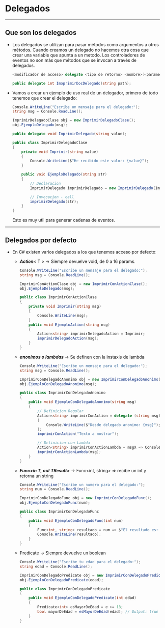 # Delegados
---

## Que son los delegados

- Los delegados se utilizan para pasar métodos como argumentos a otros métodos. Cuando creamos un delegado no hacemos otra cosa que crear una variable que apunta a un metodo. Los controladores de eventos no son más que métodos que se invocan a través de delegados. 

    ```cs
    <modificador de acceso> delegate <tipo de retorno> <nombre>(<parametros[]>);

    public delegate int ImoprimirDocDelegado(string path);
    ```
    
- Vamos a crear un ejemplo de uso real de un delegador, primero de todo tenemos que crear el delegado:

    ```cs
    Console.WriteLine("Escribe un mensaje para el delegado:");
    string msg = Console.ReadLine();

    ImprimirDelegadoClase obj = new ImprimirDelegadoClase();
    obj.EjemploDelegado(msg);

    public delegate void ImprimirDelegado(string value);

    public class ImprimirDelegadoClase
    {
        private void Imprimir(string value)
        {
            Console.WriteLine($"He recibido este valor: {value}");
        }

        public void EjemploDelegado(string str)
        {
            // Declaracion
            ImprimirDelegado imprimirDelegado = new ImprimirDelegado(Imprimir); // Vemos como el nuevo objeto esta tomando un metodo como parametro

            // Invocacion - call
            imprimirDelegado(str);
        }
    }
    ```

    Esto es muy util para generar cadenas de eventos. 

---

## Delegados por defecto

- En C# existen varios delegados a los que tenemos acceso por defecto:
  - ***Action***< T > -> Siempre devuelve void, de 0 a 16 params.
    ```cs
    Console.WriteLine("Escribe un mensaje para el delegado:");
    string msg = Console.ReadLine();

    ImprimirConActionClase obj = new ImprimirConActionClase();
    obj.EjemploDelegado(msg);

    public class ImprimirConActionClase
    {
        private void Imprimir(string msg)
        {
            Console.WriteLine(msg);
        }
        public void EjemploAction(string msg)
        {
            Action<string> imprimirDelegadoAction = Imprimir;
            imprimirDelegadoAction(msg);
        }
    }
    ```
  - ***anonimos o lambdas*** -> Se definen con la instaxis de lambda
    ```cs
    Console.WriteLine("Escribe un mensaje para el delegado:");
    string msg = Console.ReadLine();

    ImprimirConDelegadoAnonimo obj = new ImprimirConDelegadoAnonimo();
    obj.EjemploConDelegadoAnonimo(msg);

    public class ImprimirConDelegadoAnonimo
    {
        public void EjemploConDelegadoAnonimo(string msg)
        {
            // Definicion Regular
            Action<string> imprimirConAction = delegate (string msg)
            {
                Console.WriteLine($"Desde delegado anonimo: {msg}");
            };
            imprimirConAction("Texto a mostrar");

            // Definicion con Lambda
            Action<string> imprimirConActionLambda = msgX => Console.WriteLine($"Desde delegado anonimo con lambda: {msgX}");;
            imprimirConActionLambda(msg);
        }
    }
    ```
  - ***Func<in T, out TResult>*** -> Func<int, string> => recibe un int y retorna un string
    ```cs
    Console.WriteLine("Escribe un numero para el delegado:");
    string num = Console.ReadLine();

    ImprimirConDelegadoFunc obj = new ImprimirConDelegadoFunc();
    obj.EjemploConDelegadoFunc(num);

    public class ImprimirConDelegadoFunc
    {
        public void EjemploConDelegadoFunc(int num)
        {
            Func<int, string> resultado = num => $"El resultado es: {num}"; // Se pueden declarar como lambda o como funciones normales
            Console.WriteLine(resultado);
        }
    }
    ```

  - Predicate -> Siempre devuelve un boolean
    ```cs
    Console.WriteLine("Escribe tu edad para el delegado:");
    string edad = Console.ReadLine();

    ImprimirConDelegadoPredicate obj = new ImprimirConDelegadoPredicate();
    obj.EjemploConDelegadoPredicate(edad);

    public class ImprimirConDelegadoPredicate
    {
        public void EjemploConDelegadoPredicate(int edad)
        {
            Predicate<int> esMayorDeEdad = e >= 18;
            bool mayorDeEdad = esMayorDeEdad(edad); // Output: true
        }
    }
    ```
